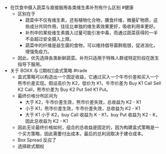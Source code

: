 - 在饮食中摄入蔬菜与直接服用各类维生素补剂有什么区别 #健康
	- 区别在于
		- 蔬菜中不仅有维生素，还有植物化合物，膳食纤维，微量矿物质，这些成分共同作用，往往比单独的维生素效果更好，吸收利用率更好。
		- 补剂中的某些维生素摄入过量可能引发中毒，而通过蔬菜获得的一半不会超过安全摄入上限。
		- 蔬菜中的纤维是益生菌的食物，可以维持倡导菌群瓶很，促进消化，增强免疫力。
	- 因此，优先选择各类新鲜蔬菜。补剂只适用于特殊人群或特定阶段在医生指导下服用。
- 关于 BOXX 与 [[期权]]盒式策略 #trade
	- 盒式策略可以构造出一个固定收益，它通过买入一个牛市价差和买入一个熊市价差实现。假设高价为 K2，低价为 K1，牛市价差为 Buy K1 Call Sell K2 Call，熊市价差为 Buy K2 Put Sell K1 Put。
	- 最终价格分布区间为
		- 大于 K2，牛市价差生效，熊市价差失效，总收益为 K2 - K1
		- 小于 K1，熊市价差生效，牛市价差失效，总收益为 K2 - K1
		- 大于 K1 小于 K2，buy Call 收益为 K - K1，buy Put 收益为 K2 - K，因此总收益为 K2 - K1
	- 因此无论最终价格如何，组合的总收益是固定的，因为构建盒式策略是一个买方策略，因此需要付出成本，最后的总利润取决于建仓成本。
	- Box Spread 反应了
	- 选择欧式期权